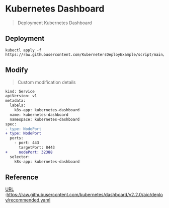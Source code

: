 # Kubernetes Dashboard
> Deployment Kubernetes Dashboard


## Deployment 

```shell
kubectl apply -f https://raw.githubusercontent.com/KubernetersDeployExample/script/main/dashboard/dashboard.yaml
```

## Modify
> Custom modification details


```diff
kind: Service
apiVersion: v1
metadata:
  labels:
    k8s-app: kubernetes-dashboard
  name: kubernetes-dashboard
  namespace: kubernetes-dashboard
spec:
- type: NodePort
+ type: NodePort
  ports:
    - port: 443
      targetPort: 8443
+     nodePort: 32388
  selector:
    k8s-app: kubernetes-dashboard
```

## Reference
[URL](https://raw.githubusercontent.com/kubernetes/dashboard/v2.2.0/aio/deploy/recommended.yaml) :https://raw.githubusercontent.com/kubernetes/dashboard/v2.2.0/aio/deploy/recommended.yaml